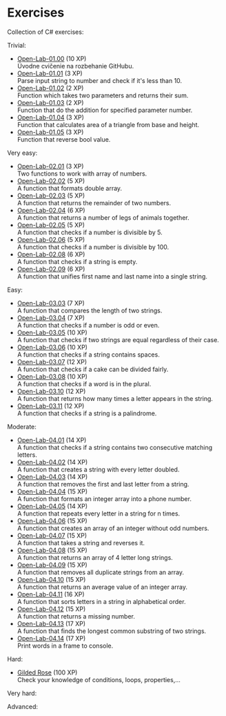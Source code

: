# Exercises
Collection of C# exercises:

Trivial:
* [Open-Lab-01.00](https://github.com/AppsLab2019/Open-Lab-01.00) (10 XP)  
   Úvodne cvičenie na rozbehanie GitHubu.
* [Open-Lab-01.01](https://github.com/AppsLab2019/Open-Lab-01.01) (3 XP)  
  Parse input string to number and check if it's less than 10.
* [Open-Lab-01.02](https://github.com/AppsLab2019/Open-Lab-01.02) (2 XP)  
  Function which takes two parameters and returns their sum.
* [Open-Lab-01.03](https://github.com/AppsLab2019/Open-Lab-01.03) (2 XP)  
  Function that do the addition for specified parameter number.
* [Open-Lab-01.04](https://github.com/AppsLab2019/Open-Lab-01.04) (3 XP)  
  Function that calculates area of a triangle from base and height.
* [Open-Lab-01.05](https://github.com/AppsLab2019/Open-Lab-01.05) (3 XP)   
  Function that reverse bool value.

Very easy:
* [Open-Lab-02.01](https://github.com/AppsLab2019/Open-Lab-02.01) (3 XP)   
  Two functions to work with array of numbers.
* [Open-Lab-02.02](https://github.com/AppsLab2019/Open-Lab-02.02) (5 XP)  
  A function that formats double array.
* [Open-Lab-02.03](https://github.com/AppsLab2019/Open-Lab-02.03) (5 XP)  
  A function that returns the remainder of two numbers.
* [Open-Lab-02.04](https://github.com/AppsLab2019/Open-Lab-02.04) (6 XP)  
  A function that returns a number of legs of animals together.
* [Open-Lab-02.05](https://github.com/AppsLab2019/Open-Lab-02.05) (5 XP)  
  A function that checks if a number is divisible by 5.
* [Open-Lab-02.06](https://github.com/AppsLab2019/Open-Lab-02.06) (5 XP)  
  A function that checks if a number is divisible by 100.
* [Open-Lab-02.08](https://github.com/AppsLab2019/Open-Lab-02.08) (6 XP)  
  A function that checks if a string is empty.
* [Open-Lab-02.09](https://github.com/AppsLab2019/Open-Lab-02.09) (6 XP)  
  A function that unifies first name and last name into a single string.

Easy:
* [Open-Lab-03.03](https://github.com/AppsLab2019/Open-Lab-03.03) (7 XP)  
  A function that compares the length of two strings.
* [Open-Lab-03.04](https://github.com/AppsLab2019/Open-Lab-03.04) (7 XP)  
  A function that checks if a number is odd or even.
* [Open-Lab-03.05](https://github.com/AppsLab2019/Open-Lab-03.05) (10 XP)  
  A function that checks if two strings are equal regardless of their case.
* [Open-Lab-03.06](https://github.com/AppsLab2019/Open-Lab-03.06) (10 XP)  
  A function that checks if a string contains spaces.
* [Open-Lab-03.07](https://github.com/AppsLab2019/Open-Lab-03.07) (12 XP)  
  A function that checks if a cake can be divided fairly.
* [Open-Lab-03.08](https://github.com/AppsLab2019/Open-Lab-03.08) (10 XP)  
  A function that checks if a word is in the plural.
* [Open-Lab-03.10](https://github.com/AppsLab2019/Open-Lab-03.10) (12 XP)  
  A function that returns how many times a letter appears in the string.
* [Open-Lab-03.11](https://github.com/AppsLab2019/Open-Lab-03.11) (12 XP)  
  A function that checks if a string is a palindrome.

Moderate:
* [Open-Lab-04.01](https://github.com/AppsLab2019/Open-Lab-04.01) (14 XP)  
  A function that checks if a string contains two consecutive matching letters.
* [Open-Lab-04.02](https://github.com/AppsLab2019/Open-Lab-04.02) (14 XP)  
  A function that creates a string with every letter doubled.
* [Open-Lab-04.03](https://github.com/AppsLab2019/Open-Lab-04.03) (14 XP)  
  A function that removes the first and last letter from a string.
* [Open-Lab-04.04](https://github.com/AppsLab2019/Open-Lab-04.04) (15 XP)  
  A function that formats an integer array into a phone number.
* [Open-Lab-04.05](https://github.com/AppsLab2019/Open-Lab-04.05) (14 XP)  
  A function that repeats every letter in a string for n times.
* [Open-Lab-04.06](https://github.com/AppsLab2019/Open-Lab-04.06) (15 XP)  
  A function that creates an array of an integer without odd numbers.
* [Open-Lab-04.07](https://github.com/AppsLab2019/Open-Lab-04.07) (15 XP)  
  A function that takes a string and reverses it.
* [Open-Lab-04.08](https://github.com/AppsLab2019/Open-Lab-04.08) (15 XP)  
  A function that returns an array of 4 letter long strings.
* [Open-Lab-04.09](https://github.com/AppsLab2019/Open-Lab-04.09) (15 XP)  
  A function that removes all duplicate strings from an array.
* [Open-Lab-04.10](https://github.com/AppsLab2019/Open-Lab-04.10) (15 XP)  
  A function that returns an average value of an integer array.
* [Open-Lab-04.11](https://github.com/AppsLab2019/Open-Lab-04.11) (16 XP)  
  A function that sorts letters in a string in alphabetical order.
* [Open-Lab-04.12](https://github.com/AppsLab2019/Open-Lab-04.12) (15 XP)  
  A function that returns a missing number.
* [Open-Lab-04.13](https://github.com/AppsLab2019/Open-Lab-04.13) (17 XP)  
  A function that finds the longest common substring of two strings.
* [Open-Lab-04.14](https://github.com/AppsLab2019/Open-Lab-04.14) (17 XP)  
  Print words in a frame to console.

Hard:
* [Gilded Rose](https://github.com/AppsLab2019/GildedRose) (100 XP)  
  Check your knowledge of conditions, loops, properties,...
  
Very hard:

Advanced:
